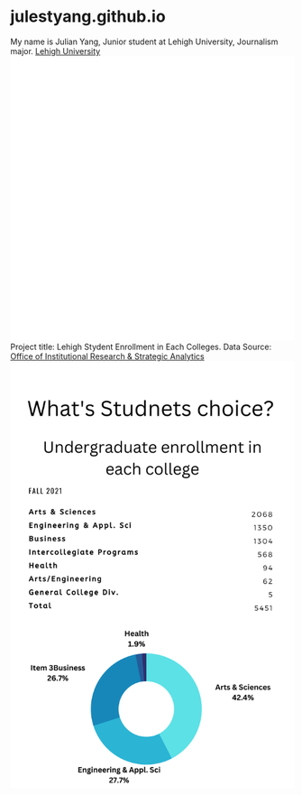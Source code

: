 # julestyang.github.io
My name is Julian Yang, Junior student at Lehigh University, Journalism major.
[Lehigh University](https://www1.lehigh.edu/)
![White](https://github.com/julestyang/julestyang.github.io/blob/main/R.jpg?raw=true)
Project title: Lehigh Stydent Enrollment in Each Colleges. Data Source: [Office of Institutional Research & Strategic Analytics](https://oirsa.lehigh.edu/university-profile)
![Infographic](https://github.com/julestyang/julestyang.github.io/blob/main/Infographic.png)

